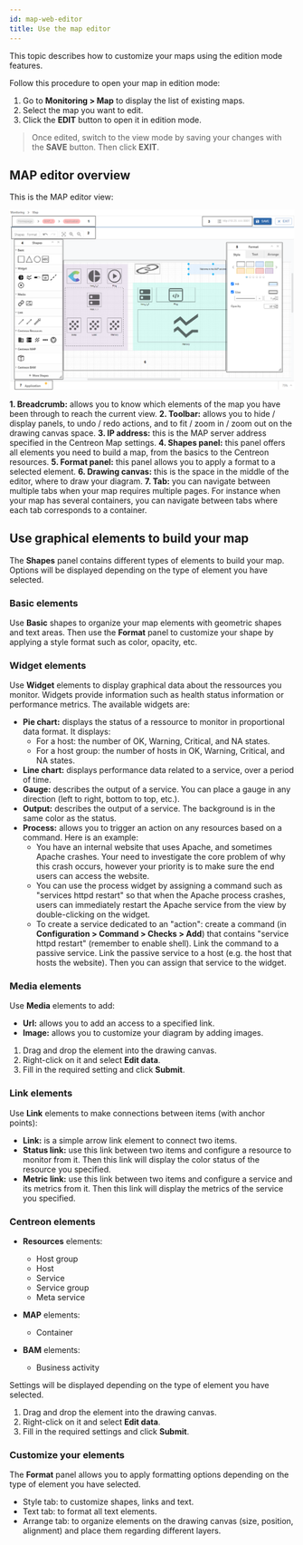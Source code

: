 ```yaml
---
id: map-web-editor
title: Use the map editor
---
```


This topic describes how to customize your maps using the edition mode features.

Follow this procedure to open your map in edition mode:

1. Go to **Monitoring > Map** to display the list of existing maps.
2. Select the map you want to edit.
3. Click the **EDIT** button to open it in edition mode.

> Once edited, switch to the view mode by saving your changes with the **SAVE** button. Then click **EXIT**.

## MAP editor overview

This is the MAP editor view:

![image](../assets/graph-views/ng/map-web-editor-description.png)

**1. Breadcrumb:** allows you to know which elements of the map you have been through to reach the current view. 
**2. Toolbar:** allows you to hide / display panels,  to undo / redo actions, and to fit / zoom in / zoom out on the drawing canvas space.
**3. IP address:** this is the MAP server address specified in the Centreon Map settings.
**4. Shapes panel:** this panel offers all elements you need to build a map, from the basics to the Centreon resources.
**5. Format panel:** this panel allows you to apply a format to a selected element.
**6. Drawing canvas:** this is the space in the middle of the editor, where to draw your diagram.
**7. Tab:** you can navigate between multiple tabs when your map requires multiple pages. For instance when your map has several containers, you can navigate between tabs where each tab corresponds to a container.

## Use graphical elements to build your map

The **Shapes** panel contains different types of elements to build your map. Options will be displayed depending on the type of element you have selected.

### Basic elements

Use **Basic** shapes to organize your map elements with geometric shapes and text areas. Then use the **Format** panel to customize your shape by applying a style format such as color, opacity, etc.

### Widget elements

Use **Widget** elements to display graphical data about the ressources you monitor. Widgets provide information such as health status information or performance metrics. The available widgets are:
- **Pie chart:** displays the status of a ressource to monitor in proportional data format. It displays:
  - For a host: the number of OK, Warning, Critical, and NA states.
  - For a host group: the number of hosts in OK, Warning, Critical, and NA states.
- **Line chart:** displays performance data related to a service, over a period of time.
- **Gauge:** describes the output of a service. You can place a gauge in any direction (left to right, bottom to top, etc.).
- **Output:** describes the output of a service. The background is in the same color as the status.
- **Process:** allows you to trigger an action on any resources based on a command. Here is an example:
  - You have an internal website that uses Apache, and sometimes Apache crashes. Your need to investigate the core problem of why this crash occurs, however your priority is to make sure the end users can access the website.
  - You can use the process widget by assigning a command such as "services httpd restart" so that when the Apache process crashes, users can immediately restart the Apache service from the view by double-clicking on the widget.
  - To create a service dedicated to an "action": create a command (in **Configuration > Command > Checks > Add**) that contains "service httpd restart" (remember to enable shell). Link the command to a passive service. Link the passive service to a host (e.g. the host that hosts the website). Then you can assign that service to the widget.

### Media elements

Use **Media** elements to add:
- **Url:** allows you to add an access to a specified link.
- **Image:** allows you to customize your diagram by adding images.  

1. Drag and drop the element into the drawing canvas.
2. Right-click on it and select **Edit data**.
3. Fill in the required setting and click **Submit**.

### Link elements

Use **Link** elements to make connections between items (with anchor points):
- **Link:** is a simple arrow link element to connect two items.
- **Status link:** use this link between two items and configure a resource to monitor from it. Then this link will display the color status of the resource you specified.
- **Metric link:** use this link between two items and configure a service and its metrics from it. Then this link will display the metrics of the service you specified. 

### Centreon elements

- **Resources** elements:
  - Host group
  - Host
  - Service
  - Service group
  - Meta service

- **MAP** elements:
  - Container

- **BAM** elements:
  - Business activity

Settings will be displayed depending on the type of element you have selected.

1. Drag and drop the element into the drawing canvas.
2. Right-click on it and select **Edit data**.
3. Fill in the required settings and click **Submit**.

### Customize your elements

The **Format** panel allows you to apply formatting options depending on the type of element you have selected.
- Style tab: to customize shapes, links and text.
- Text tab: to format all text elements.
- Arrange tab: to organize elements on the drawing canvas (size, position, alignment) and place them regarding different layers.
